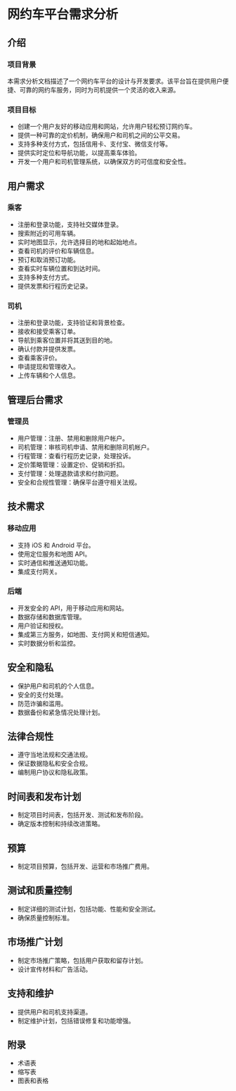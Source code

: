 # 网约车平台需求分析

## 介绍

### 项目背景

本需求分析文档描述了一个网约车平台的设计与开发要求。该平台旨在提供用户便捷、可靠的网约车服务，同时为司机提供一个灵活的收入来源。

### 项目目标

* 创建一个用户友好的移动应用和网站，允许用户轻松预订网约车。
* 提供一种可靠的定价机制，确保用户和司机之间的公平交易。
* 支持多种支付方式，包括信用卡、支付宝、微信支付等。
* 提供实时定位和导航功能，以提高乘车体验。
* 开发一个用户和司机管理系统，以确保双方的可信度和安全性。

## 用户需求

### 乘客

* 注册和登录功能，支持社交媒体登录。
* 搜索附近的可用车辆。
* 实时地图显示，允许选择目的地和起始地点。
* 查看司机的评价和车辆信息。
* 预订和取消预订功能。
* 查看实时车辆位置和到达时间。
* 支持多种支付方式。
* 提供发票和行程历史记录。

### 司机

* 注册和登录功能，支持验证和背景检查。
* 接收和接受乘客订单。
* 导航到乘客位置并将其送到目的地。
* 确认付款并提供发票。
* 查看乘客评价。
* 申请提现和管理收入。
* 上传车辆和个人信息。

## 管理后台需求

### 管理员

* 用户管理：注册、禁用和删除用户帐户。
* 司机管理：审核司机申请、禁用和删除司机帐户。
* 行程管理：查看行程历史记录，处理投诉。
* 定价策略管理：设置定价、促销和折扣。
* 支付管理：处理退款请求和付款问题。
* 安全和合规性管理：确保平台遵守相关法规。

## 技术需求

### 移动应用

* 支持 iOS 和 Android 平台。
* 使用定位服务和地图 API。
* 实时通信和推送通知功能。
* 集成支付网关。

### 后端

* 开发安全的 API，用于移动应用和网站。
* 数据存储和数据库管理。
* 用户验证和授权。
* 集成第三方服务，如地图、支付网关和短信通知。
* 实时数据分析和监控。

## 安全和隐私

* 保护用户和司机的个人信息。
* 安全的支付处理。
* 防范诈骗和滥用。
* 数据备份和紧急情况处理计划。

## 法律合规性

* 遵守当地法规和交通法规。
* 保证数据隐私和安全合规。
* 编制用户协议和隐私政策。

## 时间表和发布计划

* 制定项目时间表，包括开发、测试和发布阶段。
* 确定版本控制和持续改进策略。

## 预算

* 制定项目预算，包括开发、运营和市场推广费用。

## 测试和质量控制

* 制定详细的测试计划，包括功能、性能和安全测试。
* 确保质量控制标准。

## 市场推广计划

* 制定市场推广策略，包括用户获取和留存计划。
* 设计宣传材料和广告活动。

## 支持和维护

* 提供用户和司机支持渠道。
* 制定维护计划，包括错误修复和功能增强。

## 附录

* 术语表
* 缩写表
* 图表和表格

